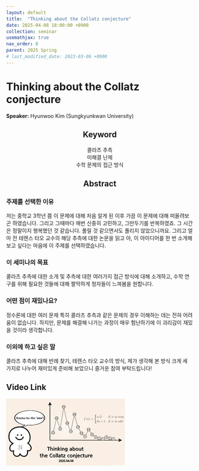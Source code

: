 ```yaml
---
layout: default
title:  "Thinking about the Collatz conjecture"
date: 2025-04-08 18:00:00 +0900
collection: seminar
usemathjax: true
nav_order: 8
parent: 2025 Spring
# last_modified_date: 2023-03-06 +0900
---
```

# Thinking about the Collatz conjecture

**Speaker:** Hyunwoo Kim (Sungkyunkwan University) <br>
   
## <center> Keyword </center>
<center>콜라츠 추측</center>
<center>미해결 난제</center>
<center>수학 문제의 접근 방식</center>
   
## <center> Abstract </center>

### 주제를 선택한 이유
저는 중학교 3학년 쯤 이 문제에 대해 처음 알게 된 이후 가끔 이 문제에 대해 떠올려보곤 하였습니다. 그리고 그때마다 매번 신중히 고민하고, 그만두기를 반복하였죠. 그 시간은 정말이지 행복했던 것 같습니다. 풀릴 것 같으면서도 풀리지 않았으니까요. 그리고 얼마 전 테렌스 타오 교수의 해당 추측에 대한 논문을 읽고 아, 이 아이디어를 한 번 소개해 보고 싶다는 마음에 이 주제를 선택하였습니다.

### 이 세미나의 목표
콜라츠 추측에 대한 소개 및 추측에 대한 여러가지 접근 방식에 대해 소개하고, 수학 연구를 위해 필요한 것들에 대해 짤막하게 청자들이 느껴봄을 원합니다.

### 어떤 점이 재밌나요?
정수론에 대한 여러 문제 특히 콜라츠 추측과 같은 문제의 경우 이해하는 데는 전혀 어려움이 없습니다. 하지만, 문제를 해결해 나가는 과정이 매우 험난하기에 이 괴리감이 재밌을 것이라 생각합니다. 

### 이외에 하고 싶은 말
콜라츠 추측에 대해 반례 찾기, 테렌스 타오 교수의 방식, 제가 생각해 본 방식 크게 세 가지로 나누어 재미있게 준비해 보았으니 즐거운 참여 부탁드립니다!

## Video Link

[![Video Label](pictures/8_collatz.jpg)](https://youtu.be/yoOqqnEwlmw)

<!--## ## PDF Download
<a target='_blank' href='download/EulerLagrange.pdf'>Euler-Lagrange equation PPT</a>-->